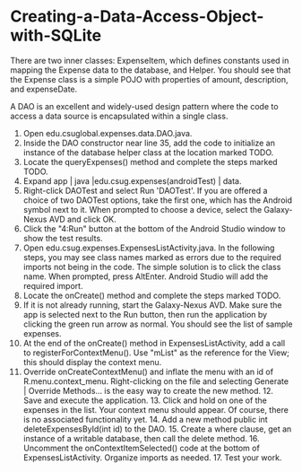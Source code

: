 # Creating-a-Data-Access-Object-with-SQLite

There are two inner classes: ExpenseItem, which defines constants used in mapping the Expense data to the database, and Helper. You should see that the Expense class is a simple POJO with properties of amount, description, and expenseDate.

A DAO is an excellent and widely-used design pattern where the code to access a data source is encapsulated within a single class.

   1. Open edu.csuglobal.expenses.data.DAO.java.
   2. Inside the DAO constructor near line 35, add the code to initialize an instance of the database helper class at the location marked TODO.
   3. Locate the queryExpenses() method and complete the steps marked TODO.
   4. Expand app | java |edu.csug.expenses(androidTest) | data.
   5. Right-click DAOTest and select Run 'DAOTest'. If you are offered a choice of two DAOTest options, take the first one, which has the Android symbol next to it. When prompted to choose a device, select the Galaxy-Nexus AVD and click OK.
   6. Click the "4:Run" button at the bottom of the Android Studio window to show the test results.
   7. Open edu.csug.expenses.ExpensesListActivity.java. In the following steps, you may see class names marked as errors due to the required imports not being in the code. The simple solution is to click the class name. When prompted, press AltEnter. Android Studio will add the required import.
   8. Locate the onCreate() method and complete the steps marked TODO.
   9. If it is not already running, start the Galaxy-Nexus AVD. Make sure the app is selected next to the Run button, then run the application by clicking the green run arrow as normal. You should see the list of sample expenses.
   10. At the end of the onCreate() method in ExpensesListActivity, add a call to registerForContextMenu(). Use "mList" as the reference for the View; this should display the context menu.
   11.  Override onCreateContextMenu() and inflate the menu with an id of R.menu.context_menu. Right-clicking on the file and selecting Generate | Override Methods... is the easy way to create the new method.
    12. Save and execute the application.
    13. Click and hold on one of the expenses in the list. Your context menu should appear. Of course, there is no associated functionality yet.
    14. Add a new method public int deleteExpensesById(int id) to the DAO.
    15. Create a where clause, get an instance of a writable database, then call the delete method.
    16. Uncomment the onContextItemSelected() code at the bottom of ExpensesListActivity. Organize imports as needed.
    17. Test your work.
